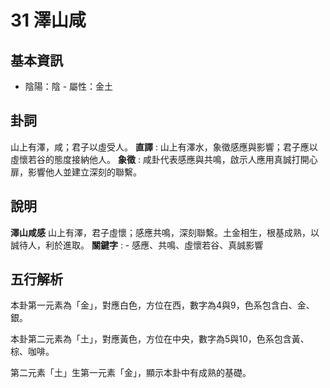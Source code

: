 # 31 澤山咸

## 基本資訊
- 陰陽：陰 - 屬性：金土 
## 卦詞
山上有澤，咸；君子以虛受人。
 **直譯** : 山上有澤水，象徵感應與影響；君子應以虛懷若谷的態度接納他人。
 **象徵** : 咸卦代表感應與共鳴，啟示人應用真誠打開心扉，影響他人並建立深刻的聯繫。
## 說明
**澤山咸感** 山上有澤，君子虛懷；感應共鳴，深刻聯繫。土金相生，根基成熟，以誠待人，利於進取。
**關鍵字** : - 感應、共鳴、虛懷若谷、真誠影響
## 五行解析
本卦第一元素為「金」，對應白色，方位在西，數字為4與9，色系包含白、金、銀。

本卦第二元素為「土」，對應黃色，方位在中央，數字為5與10，色系包含黃、棕、咖啡。

第二元素「土」生第一元素「金」，顯示本卦中有成熟的基礎。

